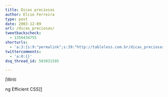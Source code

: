 ```yaml
---
title: Dicas preciosas
author: Elcio Ferreira
type: post
date: 2003-12-09
url: /dicas_preciosas/
tweetbackscheck:
  - 1356434755
shorturls:
  - 'a:3:{s:9:"permalink";s:39:"http://tableless.com.br/dicas_preciosas";s:7:"tinyurl";s:26:"http://tinyurl.com/3gpk4kl";s:4:"isgd";s:19:"http://is.gd/zlnMmQ";}'
twittercomments:
  - 'a:0:{}'
dsq_thread_id: 503031595

---
```

[Writi
  
ng Efficient CSS][1]

 [1]: http://www.communitymx.com/content/article.cfm?cid=A43B828960590F55